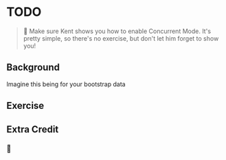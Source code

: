 # TODO

> 🦉 Make sure Kent shows you how to enable Concurrent Mode. It's pretty simple,
> so there's no exercise, but don't let him forget to show you!

## Background

Imagine this being for your bootstrap data

## Exercise

## Extra Credit

### 💯
